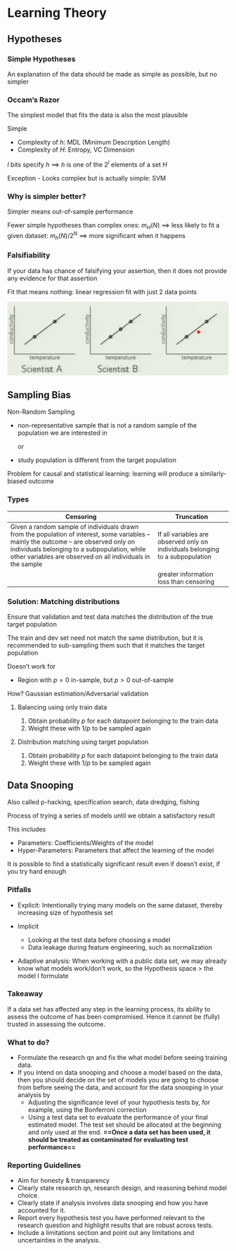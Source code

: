 # Learning Theory

## Hypotheses

### Simple Hypotheses

An explanation of the data should be made as simple as possible, but no simpler

### Occam’s Razor

The simplest model that fits the data is also the most plausible

Simple

- Complexity of $h$: MDL (Minimum Description Length)
- Complexity of $H$: Entropy, VC Dimension

$l$ bits specify $h$ $\implies$ $h$ is one of the $2^l$ elements of a set $H$

Exception - Looks complex but is actually simple: SVM

### Why is simpler better?

Simpler means out-of-sample performance

Fewer simple hypotheses than complex ones: $m_H(N)$ $\implies$ less likely to fit a given dataset: $m_h(N)/2^N$ $\implies$ more significant when it happens

### Falsifiability

If your data has chance of falsifying your assertion, then it does not provide any evidence for that assertion

Fit that means nothing: linear regression fit with just 2 data points

![image-20240421093701499](./assets/image-20240421093701499.png)

## Sampling Bias

Non-Random Sampling

- non-representative sample that is not a random sample of the population we are interested in

  or

- study population is different from the target population

Problem for causal and statistical learning: learning will produce a similarly-biased outcome

### Types

| Censoring                                                    | Truncation                                                   |
| ------------------------------------------------------------ | ------------------------------------------------------------ |
| Given a random sample of individuals drawn from the population of interest, some variables – mainly the outcome – are observed only on individuals belonging to a subpopulation, while other variables are observed on all individuals in the sample | If all variables are observed only on individuals belonging to a subpopulation |
|                                                              | greater information loss than censoring                      |

### Solution: Matching distributions

Ensure that validation and test data matches the distribution of the true target population

The train and dev set need not match the same distribution, but it is recommended to sub-sampling them such that it matches the target population

Doesn’t work for

- Region with $p=0$ in-sample, but $p>0$ out-of-sample

How? Gaussian estimation/Adversarial validation

1. Balancing using only train data
   1. Obtain probability $p$ for each datapoint belonging to the train data
   2. Weight these with $1/p$ to be sampled again

2. Distribution matching using target population
   1. Obtain probability $p$ for each datapoint belonging to the train data
   2. Weight these with $1/p$ to be sampled again


## Data Snooping

Also called p-hacking, specification search, data dredging, fishing

Process of trying a series of models until we obtain a satisfactory result

This includes

- Parameters: Coefficients/Weights of the model
- Hyper-Parameters: Parameters that affect the learning of the model

It is possible to find a statistically significant result even if doesn’t exist, if you try hard enough

### Pitfalls

- Explicit: Intentionally trying many models on the same dataset, thereby increasing size of hypothesis set
- Implicit
  - Looking at the test data before choosing a model
  - Data leakage during feature engineering, such as normalization

- Adaptive analysis: When working with a public data set, we may already know what models work/don’t work, so the Hypothesis space > the model I formulate

### Takeaway

If a data set has affected any step in the learning process, its ability to assess the outcome of has been compromised. Hence it cannot be (fully) trusted in assessing the outcome.

### What to do?

- Formulate the research qn and fix the what model before seeing training data.
- If you intend on data snooping and choose a model based on the data, then you should decide on the set of models you are going to choose from before seeing the data, and account for the data snooping in your analysis by
  - Adjusting the significance level of your hypothesis tests by, for example, using the Bonferroni correction
  - Using a test data set to evaluate the performance of your final estimated model. The test set should be allocated at the beginning and only used at the end. **==Once a data set has been used, it should be treated as contaminated for evaluating test performance==**

### Reporting Guidelines

- Aim for honesty & transparency
- Clearly state research qn, research design, and reasoning behind model choice.
- Clearly state if analysis involves data snooping and how you have accounted for it.
- Report every hypothesis test you have performed relevant to the research question and highlight results that are robust across tests.
- Include a limitations section and point out any limitations and uncertainties in the analysis.

